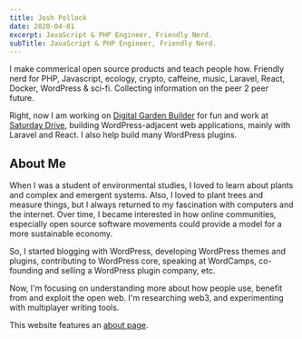 ```yaml
---
title: Josh Pollock
date: 2020-04-01
excerpt: JavaScript & PHP Engineer, Friendly Nerd.
subTitle: JavaScript & PHP Engineer, Friendly Nerd.
---
```


I make commerical open source products and teach people how. Friendly nerd for PHP, Javascript, ecology, crypto, caffeine, music, Laravel, React, Docker, WordPress & sci-fi. Collecting information on the peer 2 peer future.

Right, now I am working on [Digital Garden Builder](https://docs.digitalgardenbuilder.app/) for fun and work at [Saturday Drive](https://SaturdayDrive.com), building WordPress-adjacent web applications, mainly with Laravel and React. I also help build many WordPress plugins.

## About Me

When I was a student of environmental studies, I loved to learn about plants and complex and emergent systems. Also, I loved to plant trees and measure things, but I always returned to my fascination with computers and the internet. Over time, I became interested in how online communities, especially open source software movements could provide a model for a more sustainable economy.

So, I started blogging with WordPress, developing WordPress themes and plugins, contributing to WordPress core, speaking at WordCamps, co-founding and selling a WordPress plugin company, etc.

Now, I'm focusing on understanding more about how people use, benefit from and exploit the open web. I'm researching web3, and experimenting with multiplayer writing tools.

This website features an [about page](about).
